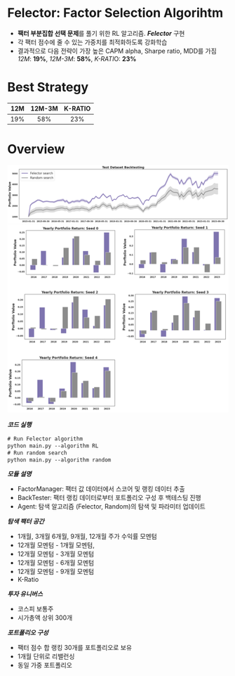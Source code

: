# Felector: Factor Selection Algorihtm
- **팩터 부분집합 선택  문제**를 풀기 위한 RL 알고리즘. ***Felector*** 구현
- 각 팩터 점수에 줄 수 있는 가중치를 최적화하도록 강화학습
- 결과적으로 다음 전략이 가장 높은 CAPM alpha, Sharpe ratio, MDD를 가짐 <br>
*12M*: **19%**, *12M-3M*: **58%**, *K-RATI*O: **23%**

# Best Strategy

| 12M | 12M-3M  | K-RATIO |
|:--:|:--:|:--:|
|19%  | 58% | 23%  |

# Overview

![](result/plot.png)
![](result/bar.png)

***코드 실행***

    # Run Felector algorithm
    python main.py --algorithm RL 
    # Run random search
    python main.py --algorithm random

***모듈 설명***
- FactorManager: 팩터 값 데이터에서 스코어 및 랭킹 데이터 추출
- BackTester: 팩터 랭킹 데이터로부터 포트폴리오 구성 후 백테스팅 진행
- Agent: 탐색 알고리즘 (Felector, Random)의 탐색 및 파라미터 업데이트 

***탐색 팩터 공간***
- 1개월, 3개월 6개월, 9개월, 12개월 주가 수익률 모멘텀 
- 12개월 모멘텀 - 1개월 모멘텀, 
- 12개월 모멘텀 - 3개월 모멘텀
- 12개월 모멘텀 - 6개월 모멘텀
- 12개월 모멘텀 - 9개월 모멘텀
- K-Ratio

***투자 유니버스***
- 코스피 보통주
- 시가총액 상위 300개


***포트폴리오 구성***
- 팩터 점수 합 랭킹 30개를 포트폴리오로 보유
- 1개월 단위로 리밸런싱
- 동일 가중 포트폴리오
